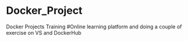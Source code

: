 # Docker_Project
Docker Projects Training
#Online learning platform and doing a couple of exercise on VS and DockerHub
